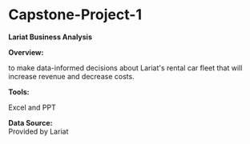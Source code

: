 # Capstone-Project-1
<b>Lariat Business Analysis</b><p></p>
<b>Overview:</b>
 <p>to make data-informed decisions about Lariat's rental car fleet that will increase revenue and decrease costs. </p>
<b>Tools:</b><br>
<p>Excel and PPT</p>

<b>Data Source:</b>
<br>Provided by Lariat
